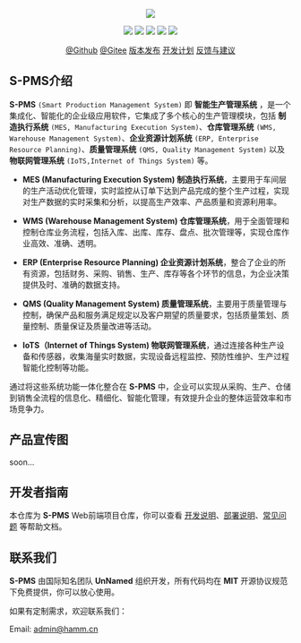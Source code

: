 <p align="center">
<img src="//cdn.hamm.cn/svg/spms/logo.svg"/>
</p>

<p align="center">
  <img src="//svg.hamm.cn?key=Core&value=AirPower4T"/>
  <img src="//svg.hamm.cn?key=Lang&value=TypeScript&bg=green"/>
  <img src="//svg.hamm.cn?key=Base&value=Vue3"/>
  <img src="//svg.hamm.cn?key=Build&value=Vite"/>
  <img src="//svg.hamm.cn?key=UI&value=ElementPlus"/>
</p>
<p align="center">
<a href="">@Github</a> <a href="//gitee.com/smart-pms/SPMS-Web">@Gitee</a> <a href="">版本发布</a> <a href="./docs/PLAN.md">开发计划</a> <a href="">反馈与建议</a>
</p>

## S-PMS介绍

**S-PMS** `(Smart Production Management System)` 即 **智能生产管理系统** ，是一个集成化、智能化的企业级应用软件，它集成了多个核心的生产管理模块，包括 **制造执行系统** `(MES, Manufacturing Execution System)`、**仓库管理系统** `(WMS, Warehouse Management System)`、**企业资源计划系统** `(ERP, Enterprise Resource Planning)`、**质量管理系统** `(QMS, Quality Management System)` 以及 **物联网管理系统** `(IoTS,Internet of Things System)` 等。

- **MES (Manufacturing Execution System) 制造执行系统**，主要用于车间层的生产活动优化管理，实时监控从订单下达到产品完成的整个生产过程，实现对生产数据的实时采集和分析，以提高生产效率、产品质量和资源利用率。

- **WMS (Warehouse Management System) 仓库管理系统**，用于全面管理和控制仓库业务流程，包括入库、出库、库存、盘点、批次管理等，实现仓库作业高效、准确、透明。

- **ERP (Enterprise Resource Planning) 企业资源计划系统**，整合了企业的所有资源，包括财务、采购、销售、生产、库存等各个环节的信息，为企业决策提供及时、准确的数据支持。

- **QMS (Quality Management System) 质量管理系统**，主要用于质量管理与控制，确保产品和服务满足规定以及客户期望的质量要求，包括质量策划、质量控制、质量保证及质量改进等活动。

- **IoTS（Internet of Things System) 物联网管理系统**，通过连接各种生产设备和传感器，收集海量实时数据，实现设备远程监控、预防性维护、生产过程智能化控制等功能。

通过将这些系统功能一体化整合在 **S-PMS** 中，企业可以实现从采购、生产、仓储到销售全流程的信息化、精细化、智能化管理，有效提升企业的整体运营效率和市场竞争力。

## 产品宣传图

soon...

## 开发者指南

本仓库为 **S-PMS** Web前端项目仓库，你可以查看 [开发说明](./docs/DEV.md)、[部署说明](./docs/PUBLISH.md)、[常见问题](./docs/QA.md) 等帮助文档。

## 联系我们

**S-PMS** 由国际知名团队 **UnNamed** 组织开发，所有代码均在 **MIT** 开源协议规范下免费提供，你可以放心使用。

如果有定制需求，欢迎联系我们：

Email: admin@hamm.cn

